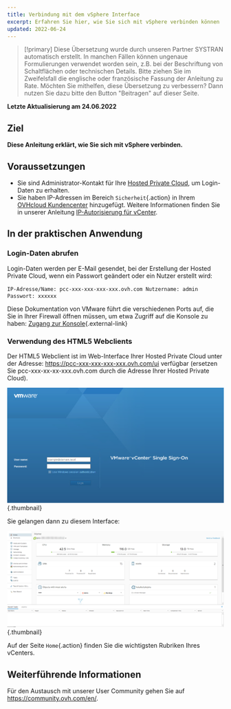 ```yaml
---
title: Verbindung mit dem vSphere Interface
excerpt: Erfahren Sie hier, wie Sie sich mit vSphere verbinden können
updated: 2022-06-24
---
```


> [!primary]
> Diese Übersetzung wurde durch unseren Partner SYSTRAN automatisch erstellt. In manchen Fällen können ungenaue Formulierungen verwendet worden sein, z.B. bei der Beschriftung von Schaltflächen oder technischen Details. Bitte ziehen Sie im Zweifelsfall die englische oder französische Fassung der Anleitung zu Rate. Möchten Sie mithelfen, diese Übersetzung zu verbessern? Dann nutzen Sie dazu bitte den Button "Beitragen" auf dieser Seite.
>

**Letzte Aktualisierung am 24.06.2022**

## Ziel

**Diese Anleitung erklärt, wie Sie sich mit vSphere verbinden.**

## Voraussetzungen

- Sie sind Administrator-Kontakt für Ihre [Hosted Private Cloud](https://www.ovhcloud.com/de/enterprise/products/hosted-private-cloud/), um Login-Daten zu erhalten.
- Sie haben IP-Adressen im Bereich `Sicherheit`{.action} in Ihrem [OVHcloud Kundencenter](https://www.ovh.com/auth/?action=gotomanager&from=https://www.ovh.de/&ovhSubsidiary=de) hinzugefügt. Weitere Informationen finden Sie in unserer Anleitung [IP-Autorisierung für vCenter](/pages/cloud/private-cloud/autoriser_des_ip_a_se_connecter_au_vcenter).

## In der praktischen Anwendung

### Login-Daten abrufen

Login-Daten werden per E-Mail gesendet, bei der Erstellung der Hosted Private Cloud, wenn ein Passwort geändert oder ein Nutzer erstellt wird:

```
IP-Adresse/Name: pcc-xxx-xxx-xxx-xxx.ovh.com Nutzername: admin Passwort: xxxxxx
```

Diese Dokumentation von VMware führt die verschiedenen Ports auf, die Sie in Ihrer Firewall öffnen müssen, um etwa Zugriff auf die Konsole zu haben: [Zugang zur Konsole](https://kb.vmware.com/s/article/1012382?lang=de){.external-link}

### Verwendung des HTML5 Webclients 

Der HTML5 Webclient ist im Web-Interface Ihrer Hosted Private Cloud unter der Adresse: <https://pcc-xxx-xxx-xxx-xxx.ovh.com/ui> verfügbar (ersetzen Sie pcc-xxx-xx-xx-xxx.ovh.com durch die Adresse Ihrer Hosted Private Cloud).

![Verbindung mit dem Interface vSphere HTML5](images/connection_interface_w_html5.png){.thumbnail}

Sie gelangen dann zu diesem Interface:

![Verbindung mit dem Interface vSphere HTML5](images/vsphere-client-html5.png){.thumbnail}

Auf der Seite `Home`{.action} finden Sie die wichtigsten Rubriken Ihres vCenters.

## Weiterführende Informationen

Für den Austausch mit unserer User Community gehen Sie auf <https://community.ovh.com/en/>.
